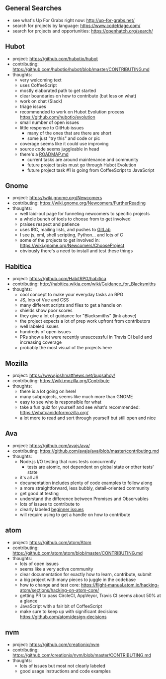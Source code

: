 ## General Searches
- see what's Up For Grabs right now: http://up-for-grabs.net/
- search for projects by language: https://www.codetriage.com/
- search for projects and opportunities: https://openhatch.org/search/

## Hubot
- project: https://github.com/hubotio/hubot
- contributing: https://github.com/hubotio/hubot/blob/master/CONTRIBUTING.md
- thoughts:
	- very welcoming text
	- uses CoffeeScript
	- mostly elaborated path to get started
	- clear boundaries on how to contribute (but less on what)
	- work on chat (Slack)
	- triage issues
	- recommended to work on Hubot Evolution process https://github.com/hubotio/evolution
	- small number of open issues
	- little response to GitHub issues
		- many of the ones that are there are short
		- some just "try this" and code or pic
	- coverage seems like it could use improving
	- source code seems juggleable in head
	- there's a [ROADMAP.md](https://github.com/hubotio/hubot/blob/master/ROADMAP.md)
		- current tasks are around maintenance and community
		- future project tasks must go through Hubot Evolution
		- future project task #1 is going from CoffeeScript to JavaScript

## Gnome
- project: https://wiki.gnome.org/Newcomers
- contributing: https://wiki.gnome.org/Newcomers/FurtherReading
- thoughts:
	- well laid-out page for funneling newcomers to specific projects
	- a whole bunch of tools to choose from to get involved
	- praises respect and patience
	- uses IRC, mailing lists, and pushes to [GitLab](https://gitlab.gnome.org/GNOME)
	- I see js, xml, shell scripting, Python... and lots of C
	- some of the projects to get involved in: https://wiki.gnome.org/Newcomers/ChooseProject
	- obviously there's a need to install and test these things

## Habitica
- project: https://github.com/HabitRPG/habitica
- contributing: http://habitica.wikia.com/wiki/Guidance_for_Blacksmiths
- thoughts:
	- cool concept to make your everyday tasks an RPG
	- JS, lots of Vue and CSS
	- many different scripts and files to get a handle on
	- shields show poor scores
	- they give a lot of guidance for "Blacksmiths" (link above)
	- the project expects a lot of prep work upfront from contributors
	- well labeled issues
	- hundreds of open issues
	- PRs show a lot were recently unsuccessful in Travis CI build and increasing coverage
	- probably the most visual of the projects here

## Mozilla
- project: https://www.joshmatthews.net/bugsahoy/
- contributing: https://wiki.mozilla.org/Contribute
- thoughts:
	- there is a lot going on here!
	- many subprojects, seems like much more than GNOME
	- easy to see who is responsible for what
	- take a fun quiz for yourself and see what's recommended: https://whatcanidoformozilla.org/
	- a lot more to read and sort through yourself but still open and nice

## Ava
- project: https://github.com/avajs/ava/
- contributing: https://github.com/avajs/ava/blob/master/contributing.md
- thoughts:
	- Node.js I/O testing that runs tests concurrently
		- tests are atomic, not dependent on global state or other tests' state
	- it's all JS
	- documentation includes plenty of code examples to follow along
	- a more straightforward, less bubbly, detail-oriented community
	- get good at testing
	- understand the difference between Promises and Observables
	- lots of issues to contribute to
	- clearly labeled [beginner issues](https://github.com/avajs/ava/labels/good%20for%20beginner)
	- will require using to get a handle on how to contribute

## atom
- project: https://github.com/atom/Atom
- contributing: https://github.com/atom/atom/blob/master/CONTRIBUTING.md
- thoughts:
	- lots of open issues
	- seems like a very active community
	- clear documentation for exactly how to learn, contribute, submit
	- a big project with many pieces to juggle in the codebase
	- how to change and test core: https://flight-manual.atom.io/hacking-atom/sections/hacking-on-atom-core/
	- getting PR to pass CircleCI, AppVeyor, Travis CI seems about 50% at a glance
	- JavaScript with a fair bit of CoffeeScript
	- make sure to keep up with significant decisions: https://github.com/atom/design-decisions

## nvm
- project: https://github.com/creationix/nvm
- contributing: https://github.com/creationix/nvm/blob/master/CONTRIBUTING.md
- thoughts:
	- lots of issues but most not clearly labeled
	- good usage instructions and code examples
